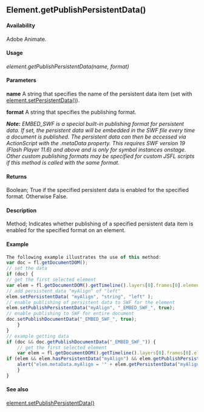 ## Element.getPublishPersistentData()

#### Availability

Adobe Animate.

#### Usage

*element.getPublishPersistentData(name, format)*

#### Parameters

**name** A string that specifies the name of the persistent data item (set with [element.setPersistentData()](../Element_object/elemen17.md)).

**format** A string that specifies the publishing format.

***Note:** *EMBED_SWF* is a special built-in publishing format for persistent data. If set, the persistent data will be embedded in the SWF file every time a document is published. The persistent data can then be accessed via ActionScript with the .metaData property. This requires SWF version 19 (Flash Player 11.6) and above and is only for symbol instances onstage. Other custom publishing formats may be specified for custom JSFL scripts if this method is called with the same format.*

#### Returns

Boolean; True if the specified persistent data is enabled for the specified format. Otherwise False.

#### Description

Method; Indicates whether publishing of a specified persistent data item is enabled for the specified format on an element.

#### Example

```javascript
The following example illustrates the use of this method:
var doc = fl.getDocumentDOM();
// set the data 
if (doc) {
// get the first selected element
var elem = fl.getDocumentDOM().getTimeline().layers[0].frames[0].elements[0]; if (elem) {
// add persistent data "myAlign" of "left" 
elem.setPersistentData( "myAlign", "string", "left" );
// enable publishing of persistent data to SWF for the element
elem.setPublishPersistentData("myAlign", "_EMBED_SWF_", true);
// enable publishing to SWF for entire document 
doc.setPublishDocumentData("_EMBED_SWF_", true);
    }
}
// example getting data
if (doc && doc.getPublishDocumentData("_EMBED_SWF_")) {
    // get the first selected element
    var elem = fl.getDocumentDOM().getTimeline().layers[0].frames[0].elements[0];
if (elem && elem.hasPersistentData("myAlign") && elem.getPublishPersistentData("myAlign", "_EMBED_SWF_")) {
    alert("elem.metaData.myAlign = '" + elem.getPersistentData("myAlign") + "' will be embedded in SWF when published.");
    }
}

```

#### See also

[element.setPublishPersistentData()](../Element_object/elemen18.md)
